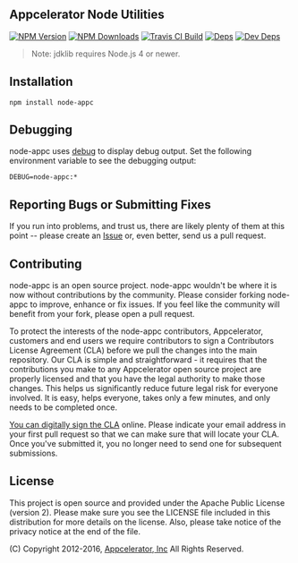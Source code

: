 ## Appcelerator Node Utilities

[![NPM Version][npm-image]][npm-url]
[![NPM Downloads][downloads-image]][downloads-url]
[![Travis CI Build][travis-image]][travis-url]
[![Deps][david-image]][david-url]
[![Dev Deps][david-dev-image]][david-dev-url]

> Note: jdklib requires Node.js 4 or newer.

## Installation

    npm install node-appc

## Debugging

node-appc uses [debug][debug-url] to display debug output. Set the following
environment variable to see the debugging output:

    DEBUG=node-appc:*

## Reporting Bugs or Submitting Fixes

If you run into problems, and trust us, there are likely plenty of them at this
point -- please create an [Issue](https://github.com/appcelerator/node-appc/issues)
or, even better, send us a pull request.

## Contributing

node-appc is an open source project. node-appc wouldn't be where it is now without
contributions by the community. Please consider forking node-appc to improve,
enhance or fix issues. If you feel like the community will benefit from your
fork, please open a pull request.

To protect the interests of the node-appc contributors, Appcelerator, customers
and end users we require contributors to sign a Contributors License Agreement
(CLA) before we pull the changes into the main repository. Our CLA is simple and
straightforward - it requires that the contributions you make to any
Appcelerator open source project are properly licensed and that you have the
legal authority to make those changes. This helps us significantly reduce future
legal risk for everyone involved. It is easy, helps everyone, takes only a few
minutes, and only needs to be completed once.

[You can digitally sign the CLA](http://bit.ly/app_cla) online. Please indicate
your email address in your first pull request so that we can make sure that will
locate your CLA.  Once you've submitted it, you no longer need to send one for
subsequent submissions.

## License

This project is open source and provided under the Apache Public License (version 2).
Please make sure you see the LICENSE file included in this distribution for more
details on the license. Also, please take notice of the privacy notice at the end of the file.

(C) Copyright 2012-2016, [Appcelerator, Inc](http://www.appcelerator.com) All Rights Reserved.

[npm-image]: https://img.shields.io/npm/v/node-appc.svg
[npm-url]: https://npmjs.org/package/node-appc
[downloads-image]: https://img.shields.io/npm/dm/node-appc.svg
[downloads-url]: https://npmjs.org/package/node-appc
[travis-image]: https://img.shields.io/travis/appcelerator/node-appc.svg
[travis-url]: https://travis-ci.org/appcelerator/node-appc
[david-image]: https://img.shields.io/david/appcelerator/node-appc.svg
[david-url]: https://david-dm.org/appcelerator/node-appc
[david-dev-image]: https://img.shields.io/david/dev/appcelerator/node-appc.svg
[david-dev-url]: https://david-dm.org/appcelerator/node-appc#info=devDependencies
[debug-url]: https://www.npmjs.com/package/debug
